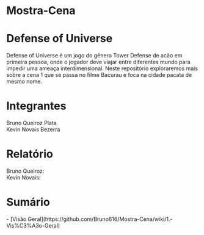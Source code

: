 # Mostra-Cena

<h1>Defense of Universe</h1>
<p>
  Defense of Universe é um jogo do gênero Tower Defense de acão em primeira pessoa, onde o jogador deve viajar entre diferentes mundo para impedir uma ameaça interdimensional. Neste repositório exploraremos mais sobre a cena 1 que se passa no filme Bacurau e foca na cidade pacata de mesmo nome.
</p>

<h1>Integrantes</h1>
<p>
  Bruno Queiroz Plata <br>
  Kevin Novais Bezerra
</p>

<h1>Relatório</h1>
Bruno Queiroz:
<br>
Kevin Novais:

<h1>Sumário</h1>
- [Visão Geral](https://github.com/Bruno616/Mostra-Cena/wiki/1.-Vis%C3%A3o-Geral)
